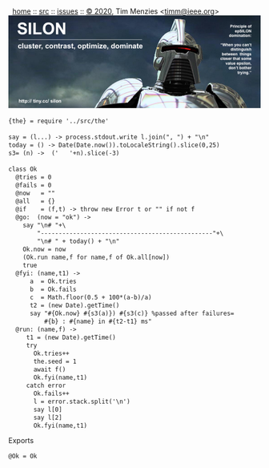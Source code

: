 <a name=top></a><p>       
&nbsp;&nbsp;[home](http://tiny.cc/silon#top) ::
[src](https://github.com/timm/silon/raw/master/src) ::
[issues](http://tiny.cc/silon) ::
<a href="https://github.com/timm/silon/raw/master/raw/master/LICENSE.md">&copy; 2020</a>, Tim Menzies <<a href="mailto:timm@ieee.org">timm&commat;ieee.org</a>>
<br> [<img width=900 src="https://github.com/timm/silon/raw/master/etc/img/banner.jpg">](http://tiny.cc/silon)<br>

    {the} = require '../src/the'

    say = (l...) -> process.stdout.write l.join(", ") + "\n"
    today = () -> Date(Date.now()).toLocaleString().slice(0,25)
    s3= (n) ->  ('   '+n).slice(-3)

    class Ok
      @tries = 0
      @fails = 0
      @now   = ""
      @all   = {}
      @if    = (f,t) -> throw new Error t or "" if not f
      @go:  (now = "ok") ->
        say "\n# "+\
            "------------------------------------------------"+\
            "\n# " + today() + "\n"
        Ok.now = now
        (Ok.run name,f for name,f of Ok.all[now])
        true
      @fyi: (name,t1) ->
          a  = Ok.tries
          b  = Ok.fails
          c  = Math.floor(0.5 + 100*(a-b)/a)
          t2 = (new Date).getTime()
          say "#{Ok.now} #{s3(a)}) #{s3(c)} %passed after failures= 
              #{b} : #{name} in #{t2-t1} ms"
      @run: (name,f) ->
         t1 = (new Date).getTime()
         try
           Ok.tries++
           the.seed = 1
           await f()
           Ok.fyi(name,t1)
         catch error
           Ok.fails++
           l = error.stack.split('\n')
           say l[0]
           say l[2]
           Ok.fyi(name,t1)

Exports

    @Ok = Ok
